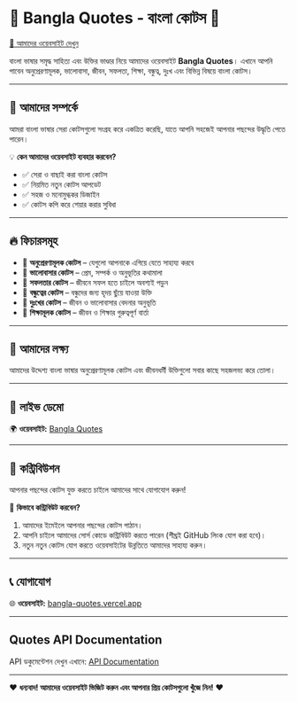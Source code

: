# 🌿 Bangla Quotes - বাংলা কোটস 🌿  
[🔗 আমাদের ওয়েবসাইট দেখুন](https://bangla-quotes.vercel.app/)

বাংলা ভাষার সমৃদ্ধ সাহিত্য এবং উক্তির ভাণ্ডার নিয়ে আমাদের ওয়েবসাইট **Bangla Quotes**। এখানে আপনি পাবেন অনুপ্রেরণামূলক, ভালোবাসা, জীবন, সফলতা, শিক্ষা, বন্ধুত্ব, দুঃখ এবং বিভিন্ন বিষয়ে বাংলা কোটস।

---

## 📜 আমাদের সম্পর্কে  
আমরা বাংলা ভাষার সেরা কোটসগুলো সংগ্রহ করে একত্রিত করেছি, যাতে আপনি সহজেই আপনার পছন্দের উদ্ধৃতি পেতে পারেন।

💡 **কেন আমাদের ওয়েবসাইট ব্যবহার করবেন?**  
- ✅ সেরা ও বাছাই করা বাংলা কোটস  
- ✅ নিয়মিত নতুন কোটস আপডেট  
- ✅ সহজ ও মনোমুগ্ধকর ডিজাইন  
- ✅ কোটস কপি করে শেয়ার করার সুবিধা  

---

## 🔥 ফিচারসমূহ  
- 🔹 **অনুপ্রেরণামূলক কোটস** – যেগুলো আপনাকে এগিয়ে যেতে সাহায্য করবে  
- 🔹 **ভালোবাসার কোটস** – প্রেম, সম্পর্ক ও অনুভূতির কথামালা  
- 🔹 **সফলতার কোটস** – জীবনে সফল হতে চাইলে অবশ্যই পড়ুন  
- 🔹 **বন্ধুত্বের কোটস** – বন্ধুদের জন্য হৃদয় ছুঁয়ে যাওয়া উক্তি  
- 🔹 **দুঃখের কোটস** – জীবন ও ভালোবাসার বেদনার অনুভূতি  
- 🔹 **শিক্ষামূলক কোটস** – জীবন ও শিক্ষার গুরুত্বপূর্ণ বার্তা  

---

## 🎯 আমাদের লক্ষ্য  
আমাদের উদ্দেশ্য বাংলা ভাষার অনুপ্রেরণামূলক কোটস এবং জীবনধর্মী উক্তিগুলো সবার কাছে সহজলভ্য করে তোলা।  

---

## 🚀 লাইভ ডেমো  
🌍 **ওয়েবসাইট:** [Bangla Quotes](https://bangla-quotes.vercel.app/)  

---

## 📢 কন্ট্রিবিউশন  
আপনার পছন্দের কোটস যুক্ত করতে চাইলে আমাদের সাথে যোগাযোগ করুন!

📌 **কিভাবে কন্ট্রিবিউট করবেন?**  
1. আমাদের ইমেইলে আপনার পছন্দের কোটস পাঠান।  
2. আপনি চাইলে আমাদের সোর্স কোডে কন্ট্রিবিউট করতে পারেন (শীঘ্রই GitHub লিংক যোগ করা হবে)।  
3. নতুন নতুন কোটস যোগ করতে ওয়েবসাইটের উন্নতিতে আমাদের সাহায্য করুন।  

---

## 📞 যোগাযোগ  
🌐 **ওয়েবসাইট:** [bangla-quotes.vercel.app](https://bangla-quotes.vercel.app/)  

---

## **Quotes API Documentation**  
API ডকুমেন্টেশন দেখুন এখানে: [API Documentation](https://github.com/shahin0075/Bangla-Quotes/blob/main/API%20Documentation/index.html)

---

❤️ **ধন্যবাদ! আমাদের ওয়েবসাইট ভিজিট করুন এবং আপনার প্রিয় কোটসগুলো খুঁজে নিন!** ❤️
